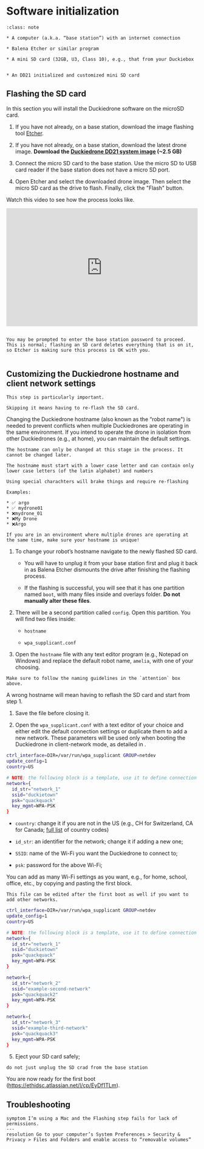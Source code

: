# Software initialization

```{admonition} What you will need
:class: note

* A computer (a.k.a. “base station”) with an internet connection

* Balena Etcher or similar program

* A mini SD card (32GB, U3, Class 10), e.g., that from your Duckiebox 
```

```{admonition} What you will get

* An DD21 initialized and customized mini SD card
```

## Flashing the SD card

In this section you will install the Duckiedrone software on the microSD card.

1. If you have not already, on a base station, download the image flashing tool [Etcher](https://www.balena.io/etcher/).


2. If you have not already, on a base station, download the latest drone image.
**Download the [Duckiedrone DD21 system image](https://duckietown-public-storage.s3.amazonaws.com/brown/disk_image/dt-amelia-DD21-brown2022-sd-card-v11.zip) (~2.5 GB)**


3. Connect the micro SD card to the base station. Use the micro SD to USB card reader if the  base station does not have a micro SD port.


4. Open Etcher and select the downloaded drone image. Then select the micro SD card as the drive to flash. Finally, click the "Flash" button.

Watch this video to see how the process looks like.

<div style="padding:61.68% 0 0 0;position:relative;"><iframe src="https://player.vimeo.com/video/795166491?h=ad68dd5e48&amp;badge=0&amp;autopause=0&amp;player_id=0&amp;app_id=58479" frameborder="0" allow="autoplay; fullscreen; picture-in-picture" allowfullscreen style="position:absolute;top:0;left:0;width:100%;height:100%;" title="Screencast from 01-02-2023 170837"></iframe></div><script src="https://player.vimeo.com/api/player.js"></script>

```{warning} **Double check that the "drive" is your micro SD card**.

You may be prompted to enter the base station password to proceed. This is normal; flashing an SD card deletes everything that is on it, so Etcher is making sure this process is OK with you.
```
```{note} Flashing will take 10 - 15 min. In the meantime, you can move on to the next section.
```




## Customizing the Duckiedrone hostname and client network settings

```{warning} 
This step is particularly important.

Skipping it means having to re-flash the SD card.
```

Changing the Duckiedrone hostname (also known as the “robot name") is needed to prevent conflicts when multiple Duckiedrones are operating in the same environment. If you intend to operate the drone in isolation from other Duckiedrones (e.g., at home), you can maintain the default settings. 

```{warning}
The hostname can only be changed at this stage in the process. It cannot be changed later.
```

```{attention}
The hostname must start with a lower case letter and can contain only lower case letters (of the latin alphabet) and numbers

Using special charachters will brake things and require re-flashing

Examples:

* ✅ argo
* ✅ mydrone01
* ❌mydrone_01
* ❌My Drone
* ❌Argo
```

```{important}
If you are in an environment where multiple drones are operating at the same time, make sure your hostname is unique!
```


1. To change your robot’s hostname navigate to the newly flashed SD card. 

    * You will have to unplug it from your base station first and plug it back in as Balena Etcher dismounts the drive after finishing the flashing process. 

    * If the flashing is successful, you will see that it has one partition named `boot`, with many files inside and overlays folder. **Do not manually alter these files**.

1. There will be a second partition called `config`. Open this partition. You will find two files inside:

    - `hostname`

    - `wpa_supplicant.conf`

1. Open the `hostname` file with any text editor program (e.g., Notepad on Windows) and replace the default robot name, `amelia`, with one of your choosing.  

```{caution}
Make sure to follow the naming guidelines in the `attention` box above. 
```

A wrong hostname will mean having to reflash the SD card and start from step 1.

1. Save the file before closing it.

1. Open the `wpa_supplicant.conf` with a text editor of your choice and either edit the default connection settings or duplicate them to add a new network. These parameters will be used only when booting the Duckiedrone in client-network mode, as detailed in .

```sh
ctrl_interface=DIR=/var/run/wpa_supplicant GROUP=netdev
update_config=1
country=US

# NOTE: the following block is a template, use it to define connection to custom wifi networks
network={
  id_str="network_1"
  ssid="duckietown"
  psk="quackquack"
  key_mgmt=WPA-PSK
}
```

* `country`: change it if you are not in the US (e.g., CH for Switzerland, CA for Canada; [full list](https://www.arubanetworks.com/techdocs/InstantWenger_Mobile/Advanced/Content/Instant%20User%20Guide%20-%20volumes/Country_Codes_List.htm) of country codes) 

* `id_str`: an identifier for the network; change it if adding a new one;

* `SSID`: name of the Wi-Fi you want the Duckiedrone to connect to;

* `psk`: password for the above Wi-Fi;

You can add as many Wi-Fi settings as you want, e.g., for home, school, office, etc., by copying and pasting the first block. 

```{note}
This file can be edited after the first boot as well if you want to add other networks.
```
```sh
ctrl_interface=DIR=/var/run/wpa_supplicant GROUP=netdev
update_config=1
country=US

# NOTE: the following block is a template, use it to define connection to custom wifi networks
network={
  id_str="network_1"
  ssid="duckietown"
  psk="quackquack"
  key_mgmt=WPA-PSK
}

network={
  id_str="network_2"
  ssid="example-second-network"
  psk="quackquack2"
  key_mgmt=WPA-PSK
}

network={
  id_str="network_3"
  ssid="example-third-network"
  psk="quackquack3"
  key_mgmt=WPA-PSK
}
```

5. Eject your SD card safely; 

```{warning}
do not just unplug the SD crad from the base station
```





You are now ready for the first boot (https://ethidsc.atlassian.net/l/cp/EyDf1TLm).

## Troubleshooting
```{trouble}
symptom I’m using a Mac and the Flashing step fails for lack of permissions.
---
resolution Go to your computer’s System Preferences > Security & Privacy > Files and Folders and enable access to “removable volumes”
```